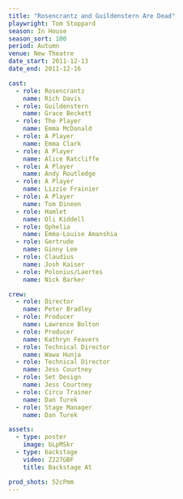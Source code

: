 ```yaml
---
title: "Rosencrantz and Guildenstern Are Dead"
playwright: Tom Stoppard
season: In House
season_sort: 100
period: Autumn
venue: New Theatre
date_start: 2011-12-13
date_end: 2011-12-16

cast:
  - role: Rosencrantz
    name: Rich Davis
  - role: Guildenstern
    name: Grace Beckett
  - role: The Player
    name: Emma McDonald
  - role: A Player
    name: Emma Clark
  - role: A Player
    name: Alice Ratcliffe
  - role: A Player
    name: Andy Routledge
  - role: A Player
    name: Lizzie Frainier
  - role: A Player
    name: Tom Dineen
  - role: Hamlet
    name: Oli Kiddell
  - role: Ophelia
    name: Emma-Louise Amanshia
  - role: Gertrude
    name: Ginny Lee
  - role: Claudius
    name: Josh Kaiser
  - role: Polonius/Laertes
    name: Nick Barker

crew:
  - role: Director
    name: Peter Bradley
  - role: Producer
    name: Lawrence Bolton
  - role: Producer
    name: Kathryn Feavers
  - role: Technical Director
    name: Wawa Hunja
  - role: Technical Director
    name: Jess Courtney
  - role: Set Design
    name: Jess Courtney
  - role: Circu Trainer
    name: Dan Turek
  - role: Stage Manager
    name: Dan Turek

assets:
  - type: poster
    image: bLpMSkr
  - type: backstage
    video: Z227GBF
    title: Backstage At

prod_shots: 52cPmm
---
```


